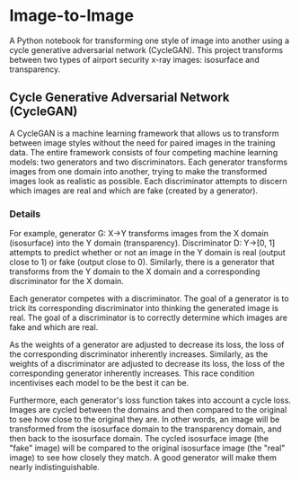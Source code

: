 # Image-to-Image

A Python notebook for transforming one style of image into another using a cycle generative adversarial network (CycleGAN). This project transforms between two types of airport security x-ray images: isosurface and transparency.

## Cycle Generative Adversarial Network (CycleGAN)

A CycleGAN is a machine learning framework that allows us to transform between image styles without the need for paired images in the training data. The entire framework consists of four competing machine learning models: two generators and two discriminators. Each generator transforms images from one domain into another, trying to make the transformed images look as realistic as possible. Each discriminator attempts to discern which images are real and which are fake (created by a generator).

### Details

For example, generator G: X->Y transforms images from the X domain (isosurface) into the Y domain (transparency). Discriminator D: Y->[0, 1] attempts to predict whether or not an image in the Y domain is real (output close to 1) or fake (output close to 0). Similarly, there is a generator that transforms from the Y domain to the X domain and a corresponding discriminator for the X domain.

Each generator competes with a discriminator. The goal of a generator is to trick its corresponding discriminator into thinking the generated image is real. The goal of a discriminator is to correctly determine which images are fake and which are real.

As the weights of a generator are adjusted to decrease its loss, the loss of the corresponding discriminator inherently increases. Similarly, as the weights of a discriminator are adjusted to decrease its loss, the loss of the corresponding generator inherently increases. This race condition incentivises each model to be the best it can be.

Furthermore, each generator's loss function takes into account a cycle loss. Images are cycled between the domains and then compared to the original to see how close to the original they are. In other words, an image will be transformed from the isosurface domain to the transparency domain, and then back to the isosurface domain. The cycled isosurface image (the "fake" image) will be compared to the original isosurface image (the "real" image) to see how closely they match. A good generator will make them nearly indistinguishable.
